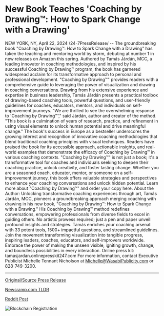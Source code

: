 # New Book Teaches 'Coaching by Drawing™: How to Spark Change with a Drawing'

NEW YORK, NY, April 22, 2024 /24-7PressRelease/ -- The groundbreaking book "Coaching by Drawing™: How to Spark Change with a Drawing" has taken the teaching and mentoring world by storm, debuting at number 1 in new releases on Amazon this spring. Authored by Tamás Járdán, MCC, a leading innovator in coaching methodologies, and inspired by his successful Coaching by Drawing™ program, the book has garnered widespread acclaim for its transformative approach to personal and professional development.  "Coaching by Drawing™" provides readers with a comprehensive guide to leveraging the power of visualization and drawing in coaching conversations. Drawing from his extensive experience and expertise in business leadership, Tamás Járdán presents a practical toolbox of drawing-based coaching tools, powerful questions, and user-friendly guidelines for coaches, educators, mentors, and individuals on self-improvement journeys.  "We are thrilled to see the overwhelming response to 'Coaching by Drawing™'," said Járdán, author and creator of the method. "This book is a culmination of years of research, practice, and refinement in using visual elements to unlock human potential and drive meaningful change."  The book's success in Europe as a bestseller underscores the growing interest and recognition of innovative coaching methodologies that blend traditional coaching principles with visual techniques. Readers have praised the book for its accessible approach, actionable insights, and real-world examples that demonstrate the efficacy of Coaching by Drawing™ in various coaching contexts.  "Coaching by Drawing™" is not just a book; it's a transformative tool for coaches and individuals seeking to deepen their coaching practice, unlock creativity, and foster lasting change. Whether you are a seasoned coach, educator, mentor, or someone on a self-improvement journey, this book offers valuable strategies and perspectives to enhance your coaching conversations and unlock hidden potential.  Learn more about "Coaching by Drawing™" and order your copy here.  About the Author: Unlocking transformative coaching experiences through art, Tamás Járdán, MCC, pioneers a groundbreaking approach merging coaching with drawing in his new book, "Coaching by Drawing™: How to Spark Change with a Drawing." His Coaching by Drawing™ method redefines conversations, empowering professionals from diverse fields to excel in guiding others. No artistic prowess required; just a pen and paper unveil profound insights and strategies. Tamás enriches your coaching arsenal with 33 potent tools, 1500+ impactful questions, and streamlined guidelines. Join the movement transforming visualization into tangible progress, inspiring leaders, coaches, educators, and self-improvers worldwide. Embrace the power of making the unseen visible, igniting growth, change, and boundless possibilities in every interaction.  Online press kit: tamasjardan.onlinepresskit247.com  For more information, contact Executive Publicist Michelle Tennant Nicholson at Michelle@WasabiPublicity.com or 828-749-3200. 

---

[Original/Source Press Release](https://www.24-7pressrelease.com/press-release/510225/new-book-teaches-coaching-by-drawing-how-to-spark-change-with-a-drawing)
                    

[Newsramp.com TLDR](https://newsramp.com/curated-news/groundbreaking-book-coaching-by-drawingtm-takes-the-teaching-and-mentoring-world-by-storm/92dae08ab19b259eb92894277f17f3ad) 

 



[Reddit Post](https://www.reddit.com/r/BookNews/comments/1ca4fdv/groundbreaking_book_coaching_by_drawing_takes_the/) 



![Blockchain Registration](https://cdn.newsramp.app/24-7PressRelease/qrcode/244/22/deepsS2b.webp)